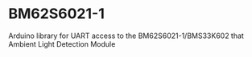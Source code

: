 # BM62S6021-1
Arduino library for UART access to the BM62S6021-1/BMS33K602 that Ambient Light Detection Module
